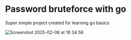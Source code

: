 # Password bruteforce with go

Super simple project created for learning go basics

![Screenshot 2025-02-06 at 19 34 56](https://github.com/user-attachments/assets/56f97ca2-6f16-4b37-a1ae-75b24d45b00d)
